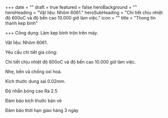 +++
date = ""
draft = true
featured = false
heroBackground = ""
heroHeading = "Vật liệu: Nhôm 6061."
heroSubHeading = "Chi tiết chịu nhiệt độ 600oC và độ bền cao 10.000 giờ làm việc."
icon = ""
title = "Thong tin thanh kep bình"

+++
Công dụng: Làm kẹp bình trộn trên máy.

Vật liệu: Nhôm 6061.

Yêu cầu chi tiết gia công:

Chi tiết chịu nhiệt độ 600oC và độ bền cao 10.000 giờ làm việc.

Nhẹ, bền và chống oxi hoá.

Kích thước dung sai 0.02mm.

Độ nhẵn bóng cao Ra 2.5

Đảm bảo kích thước bản vẽ

Đảm bảo thời hạn giao hàng 3 ngày
